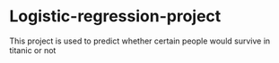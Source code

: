 # Logistic-regression-project

This project is used to predict whether certain people would survive in titanic or not
